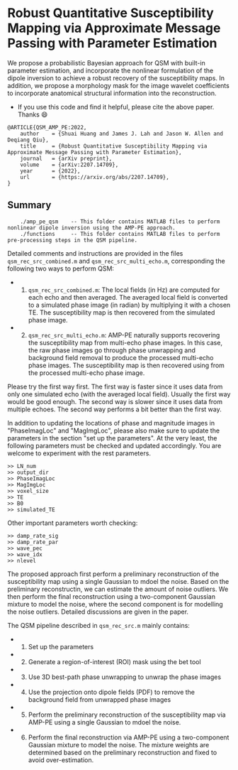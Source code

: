 # Robust Quantitative Susceptibility Mapping via Approximate Message Passing with Parameter Estimation
We propose a probabilistic Bayesian approach for QSM with built-in parameter estimation, and incorporate the nonlinear formulation of the dipole inversion to achieve a robust recovery of the susceptibility maps. 
In addition, we propose a morphology mask for the image wavelet coefficients to incorporate anatomical structural information into the reconstruction.

* If you use this code and find it helpful, please cite the above paper. Thanks :smile:
```
@ARTICLE{QSM_AMP_PE:2022,
    author    = {Shuai Huang and James J. Lah and Jason W. Allen and Deqiang Qiu},
    title     = {Robust Quantitative Susceptibility Mapping via Approximate Message Passing with Parameter Estimation},
    journal   = {arXiv preprint},
    volume    = {arXiv:2207.14709},
    year      = {2022},
    url       = {https://arxiv.org/abs/2207.14709},
}
```

## Summary
```
    ./amp_pe_qsm	-- This folder contains MATLAB files to perform nonlinear dipole inversion using the AMP-PE approach.
    ./functions 	-- This folder contains MATLAB files to perform pre-processing steps in the QSM pipeline.
```

Detailed comments and instructions are provided in the files `qsm_rec_src_combined.m` and `qsm_rec_src_multi_echo.m`, corresponding the following two ways to perform QSM:

* 1) `qsm_rec_src_combined.m`: The local fields (in Hz) are computed for each echo and then averaged. The averaged local field is converted to a simulated phase image (in radian) by multiplying it with a chosen TE. The susceptibility map is then recovered from the simulated phase image.
* 2) `qsm_rec_src_multi_echo.m`: AMP-PE naturally supports recovering the susceptibility map from multi-echo phase images. In this case, the raw phase images go through phase unwrapping and background field removal to produce the processed multi-echo phase images. The susceptibility map is then recovered using from the processed multi-echo phase image.

Please try the first way first. The first way is faster since it uses data from only one simulated echo (with the averaged local field). Usually the first way would be good enough. The second way is slower since it uses data from multiple echoes. The second way performs a bit better than the first way.

In addition to updating the locations of phase and magnitude images in "PhaseImagLoc" and "MagImgLoc", please also make sure to update the parameters in the section "set up the parameters". At the very least, the following parameters must be checked and updated accordingly. You are welcome to experiment with the rest parameters.

```
>> LN_num
>> output_dir
>> PhaseImagLoc
>> MagImgLoc
>> voxel_size
>> TE
>> B0
>> simulated_TE
```

Other important parameters worth checking:

```
>> damp_rate_sig
>> damp_rate_par
>> wave_pec 
>> wave_idx
>> nlevel
```

The proposed approach first perform a preliminary reconstruction of the susceptibility map using a single Gaussian to mdoel the noise. Based on the preliminary reconstructin, we can estimate the amount of noise outliers. We then perform the final reconstruction using a two-component Gaussian mixture to model the noise, where the second component is for modelling the noise outliers. Detailed discussions are given in the paper.


The QSM pipeline described in `qsm_rec_src.m` mainly contains:

* 1) Set up the parameters
* 2) Generate a region-of-interest (ROI) mask using the bet tool
* 3) Use 3D best-path phase unwrapping to unwrap the phase images
* 4) Use the projection onto dipole fields (PDF) to remove the background field from unwrapped phase images
* 5) Perform the preliminary reconstruction of the susceptibility map via AMP-PE using a single Gaussian to mdoel the noise.
* 6) Perform the final reconstruction via AMP-PE using a two-component Gaussian mixture to model the noise. The mixture weights are determined based on the preliminary reconstruction and fixed to avoid over-estimation.
